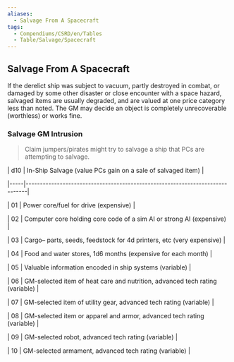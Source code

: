 ```yaml
---
aliases:
  - Salvage From A Spacecraft
tags:
  - Compendiums/CSRD/en/Tables
  - Table/Salvage/Spacecraft
---
```

## Salvage From A Spacecraft  
If the derelict ship was subject to vacuum, partly destroyed in combat, or damaged by some other disaster or close encounter with a space hazard, salvaged items are usually degraded, and are valued at one price category less than noted. The GM may decide an object is completely unrecoverable (worthless) or works fine.  
### Salvage GM Intrusion  
>Claim jumpers/pirates might try to salvage a ship that PCs are attempting to salvage.  
  
| d10 | In-Ship Salvage (value PCs gain on a sale of salvaged item)                  |  
|-----|------------------------------------------------------------------------------|  
| 01  | Power core/fuel for drive (expensive)                                        |  
| 02  | Computer core holding core code of a sim AI or strong AI (expensive)         |  
| 03  | Cargo– parts, seeds, feedstock for 4d printers, etc (very expensive)         |  
| 04  | Food and water stores, 1d6 months (expensive for each month)                 |  
| 05  | Valuable information encoded in ship systems (variable)                      |  
| 06  | GM-selected item of heat care and nutrition, advanced tech rating (variable) |  
| 07  | GM-selected item of utility gear, advanced tech rating (variable)            |  
| 08  | GM-selected item or apparel and armor, advanced tech rating (variable)       |  
| 09  | GM-selected robot, advanced tech rating (variable)                           |  
| 10  | GM-selected armament, advanced tech rating (variable)                        |  
  
